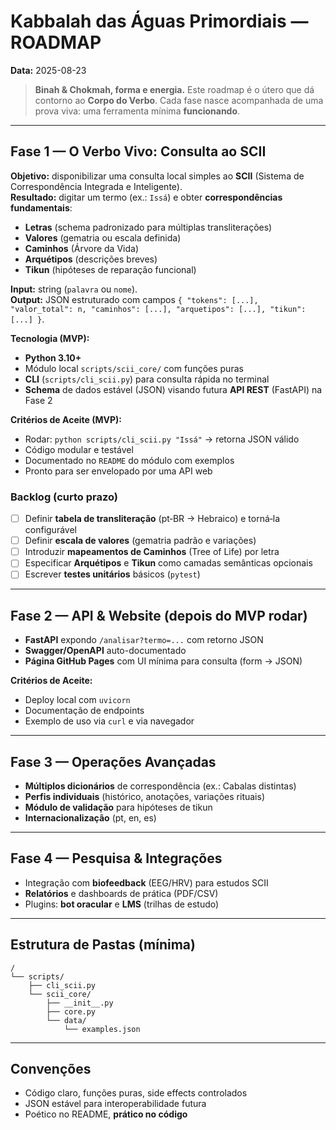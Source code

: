 # Kabbalah das Águas Primordiais — ROADMAP
**Data:** 2025-08-23

> **Binah & Chokmah, forma e energia.** Este roadmap é o útero que dá contorno ao **Corpo do Verbo**.
> Cada fase nasce acompanhada de uma prova viva: uma ferramenta mínima **funcionando**.

---

## Fase 1 — O Verbo Vivo: Consulta ao SCII
**Objetivo:** disponibilizar uma consulta local simples ao **SCII** (Sistema de Correspondência Integrada e Inteligente).  
**Resultado:** digitar um termo (ex.: `Issá`) e obter **correspondências fundamentais**:

- **Letras** (schema padronizado para múltiplas transliterações)
- **Valores** (gematria ou escala definida)
- **Caminhos** (Árvore da Vida)
- **Arquétipos** (descrições breves)
- **Tikun** (hipóteses de reparação funcional)

**Input:** string (`palavra` ou `nome`).  
**Output:** JSON estruturado com campos `{
  "tokens": [...], "valor_total": n, "caminhos": [...], "arquetipos": [...], "tikun": [...]
}`.

**Tecnologia (MVP):**
- **Python 3.10+**
- Módulo local `scripts/scii_core/` com funções puras
- **CLI** (`scripts/cli_scii.py`) para consulta rápida no terminal
- **Schema** de dados estável (JSON) visando futura **API REST** (FastAPI) na Fase 2

**Critérios de Aceite (MVP):**
- Rodar: `python scripts/cli_scii.py "Issá"` → retorna JSON válido
- Código modular e testável
- Documentado no `README` do módulo com exemplos
- Pronto para ser envelopado por uma API web

### Backlog (curto prazo)
- [ ] Definir **tabela de transliteração** (pt‑BR → Hebraico) e torná‑la configurável
- [ ] Definir **escala de valores** (gematria padrão e variações)
- [ ] Introduzir **mapeamentos de Caminhos** (Tree of Life) por letra
- [ ] Especificar **Arquétipos** e **Tikun** como camadas semânticas opcionais
- [ ] Escrever **testes unitários** básicos (`pytest`)

---

## Fase 2 — API & Website (depois do MVP rodar)
- **FastAPI** expondo `/analisar?termo=...` com retorno JSON
- **Swagger/OpenAPI** auto-documentado
- **Página GitHub Pages** com UI mínima para consulta (form → JSON)

**Critérios de Aceite:**
- Deploy local com `uvicorn`
- Documentação de endpoints
- Exemplo de uso via `curl` e via navegador

---

## Fase 3 — Operações Avançadas
- **Múltiplos dicionários** de correspondência (ex.: Cabalas distintas)
- **Perfis individuais** (histórico, anotações, variações rituais)
- **Módulo de validação** para hipóteses de tikun
- **Internacionalização** (pt, en, es)

---

## Fase 4 — Pesquisa & Integrações
- Integração com **biofeedback** (EEG/HRV) para estudos SCII
- **Relatórios** e dashboards de prática (PDF/CSV)
- Plugins: **bot oracular** e **LMS** (trilhas de estudo)

---

## Estrutura de Pastas (mínima)
```
/
└── scripts/
    ├── cli_scii.py
    └── scii_core/
        ├── __init__.py
        ├── core.py
        └── data/
            └── examples.json
```

---

## Convenções
- Código claro, funções puras, side effects controlados
- JSON estável para interoperabilidade futura
- Poético no README, **prático no código**
